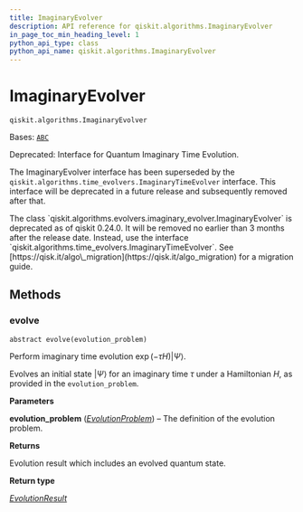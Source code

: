 ```yaml
---
title: ImaginaryEvolver
description: API reference for qiskit.algorithms.ImaginaryEvolver
in_page_toc_min_heading_level: 1
python_api_type: class
python_api_name: qiskit.algorithms.ImaginaryEvolver
---
```


# ImaginaryEvolver

<span id="qiskit.algorithms.ImaginaryEvolver" />

`qiskit.algorithms.ImaginaryEvolver`

Bases: [`ABC`](https://docs.python.org/3/library/abc.html#abc.ABC "(in Python v3.12)")

Deprecated: Interface for Quantum Imaginary Time Evolution.

The ImaginaryEvolver interface has been superseded by the `qiskit.algorithms.time_evolvers.ImaginaryTimeEvolver` interface. This interface will be deprecated in a future release and subsequently removed after that.

<Admonition title="Deprecated since version 0.24.0" type="danger">
  The class `qiskit.algorithms.evolvers.imaginary_evolver.ImaginaryEvolver` is deprecated as of qiskit 0.24.0. It will be removed no earlier than 3 months after the release date. Instead, use the interface `qiskit.algorithms.time_evolvers.ImaginaryTimeEvolver`. See [https://qisk.it/algo\_migration](https://qisk.it/algo_migration) for a migration guide.
</Admonition>

## Methods

### evolve

<span id="qiskit.algorithms.ImaginaryEvolver.evolve" />

`abstract evolve(evolution_problem)`

Perform imaginary time evolution $\exp(-\tau H)|\Psi\rangle$.

Evolves an initial state $|\Psi\rangle$ for an imaginary time $\tau$ under a Hamiltonian $H$, as provided in the `evolution_problem`.

**Parameters**

**evolution\_problem** ([*EvolutionProblem*](qiskit.algorithms.EvolutionProblem "qiskit.algorithms.evolvers.evolution_problem.EvolutionProblem")) – The definition of the evolution problem.

**Returns**

Evolution result which includes an evolved quantum state.

**Return type**

[*EvolutionResult*](qiskit.algorithms.EvolutionResult "qiskit.algorithms.evolvers.evolution_result.EvolutionResult")

